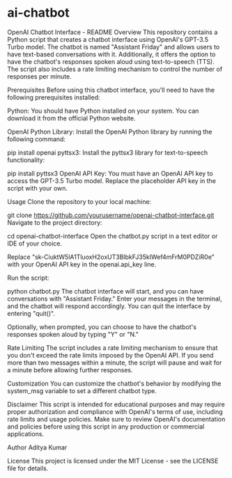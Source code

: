 # ai-chatbot
OpenAI Chatbot Interface - README
Overview
This repository contains a Python script that creates a chatbot interface using OpenAI's GPT-3.5 Turbo model. The chatbot is named "Assistant Friday" and allows users to have text-based conversations with it. Additionally, it offers the option to have the chatbot's responses spoken aloud using text-to-speech (TTS). The script also includes a rate limiting mechanism to control the number of responses per minute.

Prerequisites
Before using this chatbot interface, you'll need to have the following prerequisites installed:

Python: You should have Python installed on your system. You can download it from the official Python website.

OpenAI Python Library: Install the OpenAI Python library by running the following command:

pip install openai
pyttsx3: Install the pyttsx3 library for text-to-speech functionality:

pip install pyttsx3
OpenAI API Key: You must have an OpenAI API key to access the GPT-3.5 Turbo model. Replace the placeholder API key in the script with your own.

Usage
Clone the repository to your local machine:

git clone https://github.com/yourusername/openai-chatbot-interface.git
Navigate to the project directory:

cd openai-chatbot-interface
Open the chatbot.py script in a text editor or IDE of your choice.

Replace "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" with your OpenAI API key in the openai.api_key line.

Run the script:

python chatbot.py
The chatbot interface will start, and you can have conversations with "Assistant Friday." Enter your messages in the terminal, and the chatbot will respond accordingly. You can quit the interface by entering "quit()".

Optionally, when prompted, you can choose to have the chatbot's responses spoken aloud by typing "Y" or "N."

Rate Limiting
The script includes a rate limiting mechanism to ensure that you don't exceed the rate limits imposed by the OpenAI API. If you send more than two messages within a minute, the script will pause and wait for a minute before allowing further responses.

Customization
You can customize the chatbot's behavior by modifying the system_msg variable to set a different chatbot type.

Disclaimer
This script is intended for educational purposes and may require proper authorization and compliance with OpenAI's terms of use, including rate limits and usage policies. Make sure to review OpenAI's documentation and policies before using this script in any production or commercial applications.

Author
Aditya Kumar

License
This project is licensed under the MIT License - see the LICENSE file for details.
